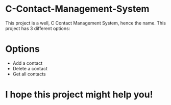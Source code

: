 # C-Contact-Management-System

This project is a well, C Contact Management System, hence the name.
This project has 3 different options:

# Options
- Add a contact
- Delete a contact
- Get all contacts

# I hope this project might help you!
